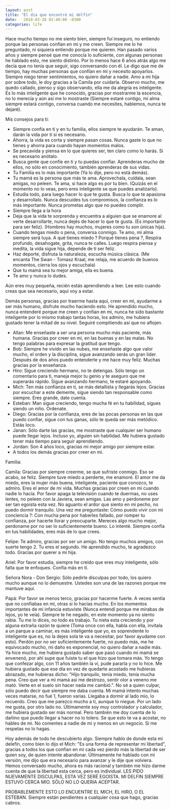 ```yaml
---
layout: post
title: "El día que encontré mi delfín"
date:   2018-03-26 02:40:00 -0300
categories: life
---
```


Hace mucho tiempo no me siento bien, siempre fuí inseguro, no entiendo porque las personas confían en mi y me creen. Siempre me lo he preguntado, ni siquiera entiendo porque me quieren. Han pasado varios años y siempre pensé que me conocía lo suficiente, con algunas personas he hablado esto, me siento distinto. Por lo menos hace 6 años atrás algo me decía que no tenía que seguir, sigo conversando con él. Le digo que me de tiempo, hay muchas personas que confían en mi y necesito apoyarlos. Siempre niego tener sentimientos, no quiero dañar a nadie. Amo a mi hija por sobre todo, le doy gracias a la Camila por cuidarla. Observo mucho, me quedo callado, pienso y sigo observando, ella me da alegría es inteligente. Es lo más inteligente que he conocido, gracias por mostrarme la escencia, no lo merecía y aún así me lo mostraste (Siempre estaré contigo, mi alma siempre estará contigo, conversa cuando me necesites, hablemos, nunca te dejaré).

Mis consejos para ti:

- Siempre confía en ti y en tu familia, ellos siempre te ayudarán. Te aman, darán la vida por ti si es necesario.
- Ahorra, la vida es corta y siempre pasan cosas. Nunca gaste lo que no tienes y ahorra para cuando hayan momentos malos. 
- Se precavida y piensa en lo que quieres ser, ten claro como lo harás. Si es necesario anótalo.
- Busca gente que confíe en ti y tu puedas confíar. Aprenderas mucho de ellos, no sólo en conocimiento, también aprenderas de sus vidas. 
- Tu Familia es lo más importante (Ya lo dije, pero no está demás).
- Tu mamá es la persona que más te ama. Aprovechala, cuídala, sean amigas, no peleen. Te ama, si hace algo es por tu bien. (Quizás en el momento no lo veas, pero eres inteligente se que puedes analizarlo).
- Estudia todo, para luego hacer lo que te gusta. Busca lo que te apasiona y desarrollalo. Nunca descuides tus compromisos, la confianza es lo más importante. Nunca prometas algo que no puedes complir. 
- Siempre llega a la hora
- Deja que la vida te sorprenda y encuentra a alguien que se enamore al verte desarrollarte, nunca dejés de hacer lo que te gusta. (Es importante para ser feliz). (Hombres hay muchos, mujeres como tu son únicas hija).
- Cuando tengas miedo o pena, conversa conmigo. Te amo, mi alma siempre será tuya. A qué tienes miedo ? Porqué tienes pena ?, Respira profundo, desahogate, grita, nunca te calles. Luego respira piensa y medita, la vida sigue hija, depende de ti ser feliz. 
- Haz deporte, disfruta la naturaleza, escucha música clásica. (Me encanta The Swan - Tomasz Kraal, me relaja, me acuerdo de buenos momentos, cierra los ojos y escuchala)
- Que tu mamá sea tu mejor amiga, ella es buena.
- Te amo y nunca lo dudes.

Aún eres muy pequeña, recién estás aprendiendo a leer. Lee esto cuando creas que sea necesario, aquí voy a estar. 

Demás personas, gracias por traerme hasta aquí, creer en mi, ayudarme a ser más humano, disfrute mucho haciendo esto. He aprendido mucho, nunca entenderé porque me creen y confían en mi, nunca he sido bastante inteligente por lo mismo trabajo tantas horas, los admiro, me hubiera gustado tener la mitad de su nivel. Seguiré compitiendo así que no aflojen. 

- Allan: Me enseñaste a ser una persona mucho más paciente, más humana. Gracias por creer en mi, en las buenas y en las malas. No tengo palabras para expresar la gratitud que tengo.
- Bob: Siempre he vivido en las nubes, me enseñaste algo que valor mucho, el orden y la disciplina, sigue avanzando serás un gran lider. Después de dos años puedo entenderte y me hace muy feliz. Muchas gracias por la enseñanza. 
- Hiro: Sigue creciendo hermano, no te detengas. Sólo tengo un comentario para ti, maneja mejor tu genio y te aseguro que me superarás rápido. Sigue avanzando hermano, te estaré apoyando.
- Mich: Ten más confianza en ti, se más detallista y llegarás lejos. Gracias por escuchar a este demente, sigue siendo tan responsable como siempre. Eres grande, date cuenta. 
- Esteban: Man sigue creciendo, tengo mucha fé en tu habilidad, sigues siendo un niño. Ordenate.
- Diego: Gracias por la confianza, eres de las pocas personas en las que puedo confiar, sigue con tus ganas, sólo te queda ser más metódico. Estás loco.
- Janan: Sólo darte las gracias, me mostraste que cualquier ser humano puede llegar lejos. Incluso yo, alguien sin habilidad. Me hubiera gustado tener más tiempo para seguir aprendiendo.
- Jordan: Son 4 años loco, gracias mi mejor amigo por siempre estar.
- A todos los demás gracias por creer en mi. 

Familia:

Camila: Gracias por siempre creerme, se que sufriste conmigo. Eso se acabo, se feliz. Siempre tuve miedo a perderte, me enamoré. El amor me da miedo, eres la mujer más buena, inteligente, paciente que conozco, te admiro. Eres el amor de mi vida. Muchas gracias por creen en mi cuando nadie lo hacía. Por favor apaga la televisión cuando te duermas, no uses lentes, no peleen con la Javiera, sean amigas. Las amo y perdoneme por ser tan egoista esta vez.
No aguanto el ardor que siento en mi pecho, no puedo dormir tranquilo. Una vez me preguntaste: Cómo puedo vivir con mi conciencia ?: Con mucha pena por haberles fallado, por romper tu confianza, por hacerte llorar y preocuparte. Mereces algo mucho mejor, perdoname por no ser lo suficientemente bueno. Lo intenté. Siempre confía en tus habilidades, eres más de lo que crees. 

Felipe: Te admiro, gracias por ser un amigo. No tengo muchos amigos, con suerte tengo 2. Tu eres el segundo. He aprendido mucho, te agradezco todo. Gracias por querer a mi hija. 

Ariel: Por favor estudia, siempre he creido que eres muy inteligente, sólo falta que te enfoques. Confía más en tí. 

Señora Nora - Don Sergio: Sólo pedirle disculpas por todo, los quiero mucho aunque no lo demuestre. Ustedes son una de las razones porque me mantuve aquí. 

Papá: Por favor se menos terco, gracias por hacerme fuerte. A veces sentía que no confiabas en mi, otras si lo hacías mucho. En los momentos importantes de mi infancia estuviste (Nunca entendí porque me mirabas de lejos, yo te veía). Siempre te he negado, en este momento ya no siento rabia. Tu me lo dices, no todo es trabajo. Tu nieta esta creciendo y por alguna extraña razón te quiere (Toma once con ella, habla con ella, invitala a un parque a caminar, es más inteligente que yo, es soprendente lo inteligente que es, no la dejes sola te va a necesitar, por favor ayudame con esto). Perdón por no ser suficientemente fuerte, no puedo más, me he equivocado mucho, mi daño es exponencial, no quiero dañar a nadie más. Ya hice mucho, me hubiera gustado saber que pasó cuando mi mamá se envenenó, por ahí supe que fuiste tu el que hizo que tomara más. Yo tengo que confezar algo, con 11 años también la vi, pude pararla y no lo hice. Me hubiera gustado que ese día en vez de quedarte acostado me hubieras abrazado, me hubieras dicho: "Hijo tranquilo, tenía miedo, tenía mucha pena. Creo que ver a mi mamá así me destrozo, sentir olor a veneno me mató. Verte en el suelo sin hacer nada me cambió.". No sé a quien culpar, sólo puedo decir que siempre me daba cuenta. Mi mamá intento muchas veces matarse, no fué 1, fueron varias. Llegaba a dormir al lado mio, lo recuerdo. 
Creo que me parezco mucho a ti, aunque lo niegue. Por un lado me gusta, por otro lado no. Últimamente soy muy controlador y calculador, me hubiera gustado ser más normal. Pero también me doy cuenta de lo dañino que puedo llegar a hacer no lo tolero. Se que esto te va a acostar, no hables de mi. No comentes a nadie de mi y menos en un negocio. Si me respetas no lo hagas.

Hoy además de todo he descubierto algo. Siempre hablo de donde esta mi delefín, como bien lo dijo el Mich: "Es una forma de representar mi libertad", gracias a todos los que confían en mi cada vez pierdo más la libertad de ser quien soy, de quien intente abandonar. Últimamente he hablado con mi versión, me dijo que era necesario para avanzar y le dije que volviera. Hemos conversado mucho, ahora es más racional y también me hizo darme cuenta de que la libertad esta cerca, pero es individual. LES PIDO NUEVAMENTE DISCULPAS, ESTA VEZ SERÉ EGOISTA. MI DELFIN SIEMPRE ESTUVO CERCA MIO. SÓLO NO LO QUERIA ACEPTAR. 


PROBABLEMENTE ESTO LO ENCUENTRE EL MICH, EL HIRO, O EL ESTEBAN. Siempre están pendientes a cualquier cosa que hago, gracias cabros.  

